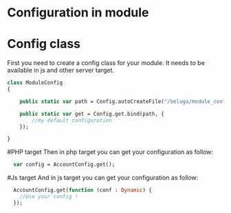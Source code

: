 # Configuration in module

# Config class
First you need to create a config class for your module. It needs to be available in js and other server target.
```haxe
class ModuleConfig
{

    public static var path = Config.autoCreateFile("/beluga/module_conf.json");

    public static var get = Config.get.bind(path, {
        //my default configuration
    });

}
```
#PHP target
Then in php target you can get your configuration as follow:
```haxe
  var config = AccountConfig.get();
```

#Js target
And in js target you can get your configuration as follow:
```haxe
  AccountConfig.get(function (conf : Dynamic) {
    //Use your config !
  });
```

